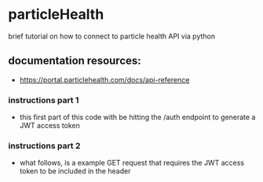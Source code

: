 # particleHealth
 brief tutorial on how to connect to particle health API via python


## documentation resources: 
- https://portal.particlehealth.com/docs/api-reference

### instructions part 1 
- this first part of this code with be hitting the /auth endpoint to generate a JWT access token

### instructions part 2 
- what follows, is a example GET request that requires the JWT access token to be included in the header 

